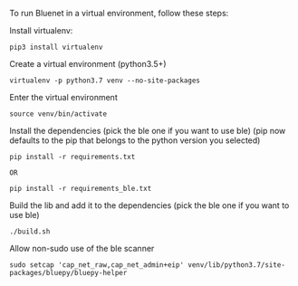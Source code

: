 To run Bluenet in a virtual environment, follow these steps:

Install virtualenv:

```
pip3 install virtualenv
```

Create a virtual environment (python3.5+)

```
virtualenv -p python3.7 venv --no-site-packages
```

Enter the virtual environment

```
source venv/bin/activate
```

Install the dependencies (pick the ble one if you want to use ble)
(pip now defaults to the pip that belongs to the python version you selected)

```
pip install -r requirements.txt

OR

pip install -r requirements_ble.txt
```

Build the lib and add it to the dependencies (pick the ble one if you want to use ble)

```
./build.sh
```

Allow non-sudo use of the ble scanner

```
sudo setcap 'cap_net_raw,cap_net_admin+eip' venv/lib/python3.7/site-packages/bluepy/bluepy-helper
```